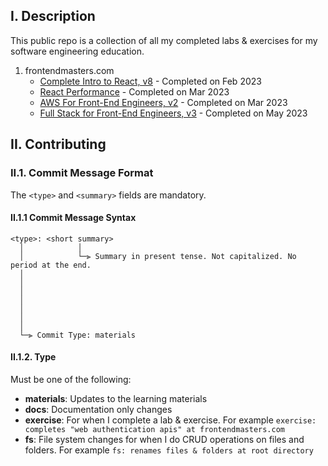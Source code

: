 ## I. Description
This public repo is a collection of all my completed labs & exercises for my software engineering education.

1. frontendmasters.com
    - [Complete Intro to React, v8](https://github.com/Knightwalker/EducationV2/tree/main/frontendmasters.com/complete-intro-to-react-v8) - Completed on Feb 2023
    - [React Performance](https://github.com/Knightwalker/EducationV2/tree/main/frontendmasters.com/aws-for-front-end-engineers-v2) - Completed on Mar 2023
     - [AWS For Front-End Engineers, v2](https://github.com/Knightwalker/EducationV2/tree/main/frontendmasters.com/aws-for-front-end-engineers-v2) - Completed on Mar 2023
    - [Full Stack for Front-End Engineers, v3](https://github.com/Knightwalker/EducationV2/tree/main/frontendmasters.com/full-stack-for-front-end-engineers-v3) - Completed on May 2023

## II. Contributing
### II.1. Commit Message Format
The `<type>` and `<summary>` fields are mandatory.

#### II.1.1 Commit Message Syntax
```
<type>: <short summary>
  │            │
  │            └─⫸ Summary in present tense. Not capitalized. No period at the end.
  │
  │ 
  │
  │
  │
  │
  │
  └─⫸ Commit Type: materials
```

#### II.1.2. Type
Must be one of the following:
* **materials**: Updates to the learning materials
* **docs**: Documentation only changes
* **exercise**: For when I complete a lab & exercise. For example `exercise: completes "web authentication apis" at frontendmasters.com`
* **fs**: File system changes for when I do CRUD operations on files and folders. For example `fs: renames files & folders at root directory`

